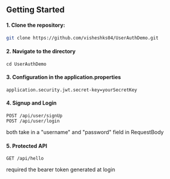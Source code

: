 ## Getting Started

#### 1. Clone the repository:

```bash
git clone https://github.com/visheshks04/UserAuthDemo.git
```

#### 2. Navigate to the directory
```
cd UserAuthDemo
```

#### 3. Configuration in the application.properties
```
application.security.jwt.secret-key=yourSecretKey
```

#### 4. Signup and Login

```
POST /api/user/signUp
POST /api/user/login
```
both take in a "username" and "password" field in RequestBody

#### 5. Protected API

```
GET /api/hello
```
required the bearer token generated at login
